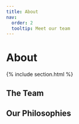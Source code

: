 ```yaml
---
title: About
nav:
  order: 2
  tooltip: Meet our team
---
```


# About

{% include section.html %}

## The Team

## Our Philosophies
